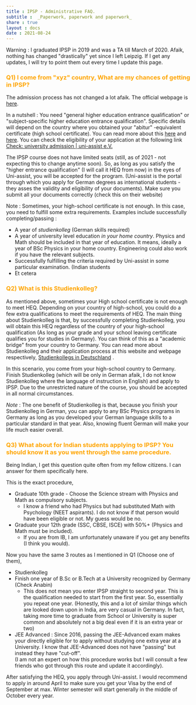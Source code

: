 ```yaml
---
title : IPSP - Administrative FAQ.
subtitle :  _Paperwork, paperwork and paperwork_
share : true
layout : docs
date : 2021-08-24
---
```


<!-- ## General advice -->



Warning : I graduated IPSP in 2019 and was a TA till March of 2020. Afaik, nothing has changed "drastically" yet since I left Leipzig. If I get any updates, I will try to point them out every time I update this page.  

### <span style = "color:orange"> Q1) I come from "xyz" country, What are my chances of getting in IPSP? </span>

The admission process has not changed a lot afaik. The official webpage is [here](https://www.physgeo.uni-leipzig.de/en/studying/courses-of-study/bachelor-international-physics-studies-program-ipsp/course-of-study-bachelor-international-physics-studies-program-ipsp/).

In a nutshell : You need "general higher education entrance qualification" or "subject-specific higher education entrance qualification". Specific details will depend on the country where you obtained your "abitur" -equivalent certificate (high school certificate).  You can read more about this [here](https://www.uni-assist.de/en/tools/glossary-of-terms/description/details/university-entrance-qualification-hochschulzugangsberechtigung/) and [here](https://www.studying-in-germany.org/german-higher-education-entrance-qualification/).  You can check  the eligibility of your application at the following link [Check: university admission | uni-assist e.V.](https://www.uni-assist.de/en/tools/check-university-admission/)

The IPSP course does not have limited seats (still, as of 2021 - not expecting this to change anytime soon). So, as long as you satisfy the "higher entrance qualification" (I will call it HEQ from now) in the eyes of Uni-assist, you will be accepted for the program. (Uni-assist is the portal through which you apply for German degrees as international students - they asses the validity and eligibility of your documents). Make sure you submit all your documents correctly (check this on their website)

Note  : Sometimes, your high-school certificate is not enough. In this case, you need to fulfill some extra requirements. Examples include successfully completing/passing :

- A year of *studienkolleg* (German skills required)
- A year of university level education *in your home country*. Physics and Math should be included in that year of education. It means, ideally a year of BSc Physics in your home country. Engineering could also work if you have the relevant subjects.
- Successfully fulfilling the criteria required by Uni-assist in some particular examination. (Indian students
- Et cetera

### <span style = "color:orange"> Q2) What is this Studienkolleg? </span>

As mentioned above, sometimes your High school certificate is not enough to meet HEQ. Depending on your country of high-school, you could do a few extra qualifications to meet the requirements of HEQ. The main thing about Studienkolleg is that, by successfully completing Studienkolleg, you will obtain this HEQ regardless of the country of your high-school qualification (As long as your grade and your school leaving certificate qualifies you for studies in Germany). You can think of this as a "academic bridge" from your country to Germany.  You can read more about Studienkolleg and their application process at this website and webpage respectively, [Studienkollegs in Deutschland](https://www.studienkollegs.de/The%20application%20process.html) .

In this scenario, you come from your high-school country to Germany. Finish Studienkolleg (which will be only in German afaik, I do not know Studienkolleg where the language of instruction in English) and apply to IPSP. Due to the unrestricted nature of the course, you should be accepted in all normal circumstances.

*Note* : The one benefit of Studienkolleg is that, because you finish your Studienkolleg in German, you can apply to any BSc Physics programs in Germany as long as you developed your German language skills to a particular standard in that year. Also, knowing fluent German will make your life much easier overall.

### <span style = "color:orange"> Q3) What about for Indian students applying to IPSP? You should know it as you went through the same procedure. </span>

 Being Indian, I get this question quite often from my fellow citizens. I can answer for them specifically here.  

This is the exact procedure,

- Graduate 10th grade - Choose the Science stream with Physics and Math as compulsory subjects.  
  - I know a friend who had Physics but had substituted Math with Psychology (NEET aspirants). I do not know if that person would have been eligible or not. My guess would be no.
- Graduate your 12th grade (SSC, CBSE, ISCE)  with 50%+ (Physics and Math must be included).
  - If you are from IB, I am unfortunately unaware if you get any benefits (I think you would).

Now you have the same 3 routes as I mentioned in Q1 (Choose one of them),
- Studienkolleg
- Finish one year of B.Sc or B.Tech at a University recognized by Germany (Check Anabin)
  - This does not mean you enter IPSP straight to second year. This is the qualification needed to start from the first year. So, essentially you repeat one year. (Honestly, this and a lot of similar things which are looked down upon in India, are very casual in Germany. In fact, taking more time to graduate from School or University is super common and absolutely not a big deal even if it is an extra year or two)
- JEE Advanced : Since 2016, passing the JEE-Advanced exam makes your directly eligible for to apply without studying one extra year at a University. I know that JEE-Advanced does not have "passing" but instead they have "cut-off".  
  (I am not an expert on how this procedure works but I will consult a few friends who got through this route and update it accordingly).

After satisfying the HEQ, you apply through Uni-assist. I would recommend to apply in around April to make sure you get your Visa by the end of September at max. Winter semester will start generally in the middle of October every year.
